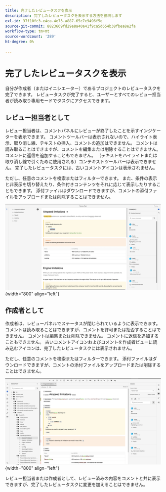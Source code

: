 ```yaml
---
title: 完了したレビュータスクを表示
description: 完了したレビュータスクを表示する方法を説明します
exl-id: 37f10fc3-e4ca-4e73-a887-65c7e9496f5e
source-git-commit: 8823669fd29e8a40a41f9ca5d654b38fbea8e2fa
workflow-type: tm+mt
source-wordcount: '289'
ht-degree: 0%

---
```


# 完了したレビュータスクを表示

自分が作成者（またはイニシエーター）であるプロジェクトのレビュータスクを完了できます。 レビュータスクが完了すると、ユーザーとすべてのレビュー担当者が読み取り専用モードでタスクにアクセスできます。

## レビュー担当者として

レビュー担当者は、コメントパネルにレビューが終了したことを示すインジケーターを表示できます。 コメントツールバーは表示されないので、ハイライト表示、取り消し線、テキストの挿入、コメントの追加はできません。 コメントは読み取ることはできますが、コメントを編集または削除することはできません。 コメントに返信を追加することもできません。 （テキストをハイライトまたは取り消し線で引くために使用される）コンテキストツールバーは表示できません。 完了したレビュータスクには、古いコメントアイコンは表示されません。

ただし、任意のコメントを検索またはフィルターできます。 また、条件の表示と非表示を切り替えたり、条件付きコンテンツをそれに応じて表示したりすることもできます。 添付ファイルはダウンロードできますが、コメントの添付ファイルをアップロードまたは削除することはできません。

![](images/complete-task-reviewer.png){width="800" align="left"}


## 作成者として

作成者は、レビューパネルでステータスが閉じられているように表示できます。 コメントは読み取ることはできますが、コメントを許可または拒否することはできません。 コメントは編集または削除できません。 コメントに返信を追加することもできません。 古いコメントアイコンおよびコメントを作成者ビューに読み込むアイコンは、完了したレビュータスクには表示されません。

ただし、任意のコメントを検索またはフィルターできます。 添付ファイルはダウンロードできますが、コメントの添付ファイルをアップロードまたは削除することはできません。

![](images/completed-task-author.png){width="800" align="left"}

レビュー担当者または作成者として、レビュー済みの内容をコメントと共に表示できますが、完了したレビュータスクに変更を加えることはできません。
